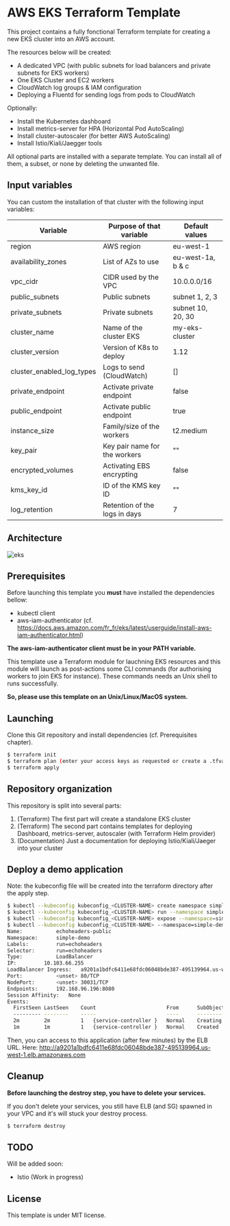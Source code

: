 # AWS EKS Terraform Template

This project contains a fully fonctional Terraform template for creating a new 
EKS cluster into an AWS account. 

The resources below will be created:

- A dedicated VPC (with public subnets for load balancers and private subnets for EKS workers)
- One EKS Cluster and EC2 workers
- CloudWatch log groups & IAM configuration
- Deploying a Fluentd for sending logs from pods to CloudWatch

Optionally:
- Install the Kubernetes dashboard
- Install metrics-server for HPA (Horizontal Pod AutoScaling)
- Install cluster-autoscaler (for better AWS AutoScaling)
- Install Istio/Kiali/Jaegger tools

All optional parts are installed with a separate template. You can install all 
of them, a subset, or none by deleting the unwanted file.

## Input variables

You can custom the installation of that cluster with the following input 
variables:

| Variable                  | Purpose of that variable      | Default values    |
|---------------------------|-------------------------------|-------------------|
| region                    | AWS region                    | eu-west-1         |
| availability_zones        | List of AZs to use            | eu-west-1a, b & c |
| vpc_cidr                  | CIDR used by the VPC          | 10.0.0.0/16       |
| public_subnets            | Public subnets                | subnet 1, 2, 3    |
| private_subnets           | Private subnets               | subnet 10, 20, 30 |
| cluster_name              | Name of the cluster EKS       | my-eks-cluster    |
| cluster_version           | Version of K8s to deploy      | 1.12              |
| cluster_enabled_log_types | Logs to send (CloudWatch)     | []                |
| private_endpoint          | Activate private endpoint     | false             |
| public_endpoint           | Activate public endpoint      | true              |
| instance_size             | Family/size of the workers    | t2.medium         |
| key_pair                  | Key pair name for the workers | ""                |
| encrypted_volumes         | Activating EBS encrypting     | false             |
| kms_key_id                | ID of the KMS key ID          | ""                |
| log_retention             | Retention of the logs in days | 7                 |

## Architecture

![eks](eks-diagram.png)

## Prerequisites

Before launching this template you **must** have installed the dependencies 
bellow:

- kubectl client
- aws-iam-authenticator (cf. https://docs.aws.amazon.com/fr_fr/eks/latest/userguide/install-aws-iam-authenticator.html)

**The aws-iam-authenticator client must be in your PATH variable.**

This template use a Terraform module for lauchning EKS resources and this 
module will launch as post-actions some CLI commands (for authorising 
workers to join EKS for instance). These commands needs an Unix shell to runs 
successfully. 

**So, please use this template on an Unix/Linux/MacOS system.**

## Launching

Clone this Git repository and install dependencies (cf. Prerequisites chapter).

```bash
$ terraform init
$ terraform plan (enter your access keys as requested or create a .tfvars file)
$ terraform apply
```

## Repository organization

This repository is split into several parts:

1. (Terraform) The first part will create a standalone EKS cluster
2. (Terraform) The second part contains templates for deploying Dashboard, metrics-server, autoscaler (with Terraform Helm provider)
3. (Documentation) Just a documentation for deploying Istio/Kiali/Jaeger into your cluster

## Deploy a demo application

Note: the kubeconfig file will be created into the terraform directory after 
the apply step.

```bash
$ kubectl --kubeconfig kubeconfig_<CLUSTER-NAME> create namespace simple-demo
$ kubectl --kubeconfig kubeconfig_<CLUSTER-NAME> run --namespace simple-demo echoheaders --image=gcr.io/google_containers/echoserver:1.4 --replicas=1 --port=8080
$ kubectl --kubeconfig kubeconfig_<CLUSTER-NAME> expose --namespace=simple-demo deployment echoheaders --type=LoadBalancer --port=80 --target-port=8080 --name=echoheaders-public
$ kubectl --kubeconfig kubeconfig_<CLUSTER-NAME> --namespace=simple-demo describe service echoheaders-public
Name:           echoheaders-public
Namespace:      simple-demo
Labels:         run=echoheaders
Selector:       run=echoheaders
Type:           LoadBalancer
IP:         10.103.66.255
LoadBalancer Ingress:   a9201a1bdfc6411e68fdc06048bde387-495139964.us-west-1.elb.amazonaws.com
Port:           <unset> 80/TCP
NodePort:       <unset> 30031/TCP
Endpoints:      192.168.96.196:8080
Session Affinity:   None
Events:
  FirstSeen LastSeen    Count                       From      SubObjectPath   Type          Reason     Message
  --------- --------    -----                       ----      -------------   --------      ------     -------
  2m        2m          1   {service-controller }   Normal    Creating        LoadBalancer  Creating   load balancer
  1m        1m          1   {service-controller }   Normal    Created         LoadBalancer  Created    load balancer
```

Then, you can access to this application (after few minutes) by the ELB URL.
Here: http://a9201a1bdfc6411e68fdc06048bde387-495139964.us-west-1.elb.amazonaws.com

## Cleanup

**Before launching the destroy step, you have to delete your services.**

If you don't delete your services, you still have ELB (and SG) spawned in your 
VPC and it's will stuck your destroy process.

```bash
$ terraform destroy
```

## TODO

Will be added soon:

- Istio (Work in progress)

## License

This template is under MIT license.
